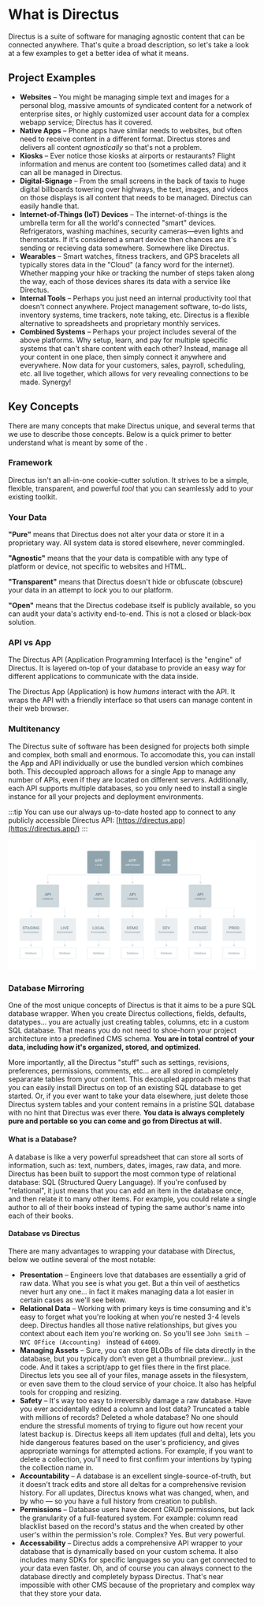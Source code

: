 # What is Directus

Directus is a suite of software for managing agnostic content that can be connected anywhere. That's quite a broad description, so let's take a look at a few examples to get a better idea of what it means.

## Project Examples

* **Websites** – You might be managing simple text and images for a personal blog, massive amounts of syndicated content for a network of enterprise sites, or highly customized user account data for a complex webapp service; Directus has it covered.
* **Native Apps** – Phone apps have similar needs to websites, but often need to receive content in a different format. Directus stores and delivers all content _agnostically_ so that's not a problem.
* **Kiosks** – Ever notice those kiosks at airports or restaurants? Flight information and menus are content too (sometimes called data) and it can all be managed in Directus.
* **Digital-Signage** – From the small screens in the back of taxis to huge digital billboards towering over highways, the text, images, and videos on those displays is all content that needs to be managed. Directus can easily handle that.
* **Internet-of-Things (IoT) Devices** – The internet-of-things is the umbrella term for all the world's connected "smart" devices. Refrigerators, washing machines, security cameras—even lights and thermostats. If it's considered a smart device then chances are it's sending or recieving data somewhere. Somewhere like Directus.
* **Wearables** – Smart watches, fitness trackers, and GPS bracelets all typically stores data in the "Cloud" (a fancy word for the internet). Whether mapping your hike or tracking the number of steps taken along the way, each of those devices shares its data with a service like Directus.
* **Internal Tools** – Perhaps you just need an internal productivity tool that doesn't connect anywhere. Project management software, to-do lists, inventory systems, time trackers, note taking, etc. Directus is a flexible alternative to spreadsheets and proprietary monthly services.
* **Combined Systems** – Perhaps your project includes several of the above platforms. Why setup, learn, and pay for multiple specific systems that can't share content with each other? Instead, manage all your content in one place, then simply connect it anywhere and everywhere. Now data for your customers, sales, payroll, scheduling, etc. all live together, which allows for very revealing connections to be made. Synergy!

## Key Concepts

There are many concepts that make Directus unique, and several terms that we use to describe those concepts. Below is a quick primer to better understand what is meant by some of the .

### Framework

Directus isn't an all-in-one cookie-cutter solution. It strives to be a simple, flexible, transparent, and powerful _tool_ that you can seamlessly add to your existing toolkit.

### Your Data

**"Pure"** means that Directus does not alter your data or store it in a proprietary way. All system data is stored elsewhere, never commingled.

**"Agnostic"** means that the your data is compatible with any type of platform or device, not specific to websites and HTML.

**"Transparent"** means that Directus doesn't hide or obfuscate (obscure) your data in an attempt to _lock_ you to our platform.

**"Open"** means that the Directus codebase itself is publicly available, so you can audit your data's activity end-to-end. This is not a closed or black-box solution.

### API vs App

The Directus API (Application Programming Interface) is the "engine" of Directus. It is layered on-top of your database to provide an easy way for different applications to communicate with the data inside.

The Directus App (Application) is how _humans_ interact with the API. It wraps the API with a friendly interface so that users can manage content in their web browser.

### Multitenancy

The Directus suite of software has been designed for projects both simple and complex, both small and enormous. To accomodate this, you can install the App and API individually or use the bundled version which combines both. This decoupled approach allows for a single App to manage any number of APIs, even if they are located on different servers. Additionally, each API supports multiple databases, so you only need to install a single instance for all your projects and deployment environments.

:::tip
You can use our always up-to-date hosted app to connect to any publicly accessible Directus API: [https://directus.app](https://directus.app/)
:::

![Suite Overview](./img/Overview.png)

### Database Mirroring

One of the most unique concepts of Directus is that it aims to be a pure SQL database wrapper. When you create Directus collections, fields, defaults, datatypes... you are actually just creating tables, columns, etc in a custom SQL database. That means you do not need to shoe-horn your project architecture into a predefined CMS schema. **You are in total control of your data, including how it's organized, stored, and optimized.**

More importantly, all the Directus "stuff" such as settings, revisions, preferences, permissions, comments, etc... are all stored in completely separarate tables from your content. This decoupled approach means that you can easily install Directus on top of an existing SQL database to get started. Or, if you ever want to take your data elsewhere, just delete those Directus system tables and your content remains in a pristine SQL database with no hint that Directus was ever there. **You data is always completely pure and portable so you can come and go from Directus at will.**

#### What is a Database?

A database is like a very powerful spreadsheet that can store all sorts of information, such as: text, numbers, dates, images, raw data, and more. Directus has been built to support the most common type of relational database: SQL (Structured Query Language). If you're confused by "relational", it just means that you can add an item in the database once, and then relate it to many other items. For example, you could relate a single author to all of their books instead of typing the same author's name into each of their books.

#### Database vs Directus

There are many advantages to wrapping your database with Directus, below we outline several of the most notable:

* **Presentation** – Engineers love that databases are essentially a grid of raw data. What you see is what you get. But a thin veil of aesthetics never hurt any one... in fact it makes managing data a lot easier in certain cases as we'll see below.
* **Relational Data** – Working with primary keys is time consuming and it's easy to forget what you're looking at when you're nested 3-4 levels deep. Directus handles all those native relationships, but gives you context about each item you're working on. So you'll see `John Smith – NYC OFfice (Accounting) ` instead of `64009`.
* **Managing Assets** – Sure, you can store BLOBs of file data directly in the database, but you typically don't even get a thumbnail preview... just code. And it takes a script/app to get files there in the first place. Directus lets you see all of your files, manage assets in the filesystem, or even save them to the cloud service of your choice. It also has helpful tools for cropping and resizing.
* **Safety** – It's way too easy to irreversibly damage a raw database. Have you ever accidentally edited a column and lost data? Truncated a table with millions of records? Deleted a whole database? No one should endure the stressful moments of trying to figure out how recent your latest backup is. Directus keeps all item updates (full and delta), lets you hide dangerous features based on the user's proficiency, and gives appropriate warnings for attempted actions. For example, if you want to delete a collection, you'll need to first confirm your intentions by typing the collection name in.
* **Accountability** – A database is an excellent single-source-of-truth, but it doesn't track edits and store all deltas for a comprehensive revision history. For all updates, Directus knows what was changed, when, and by who — so you have a full history from creation to publish.
* **Permissions** – Database users have decent CRUD permissions, but lack the granularity of a full-featured system. For example: column read blacklist based on the record's status and the when created by other user's within the permission's role. Complex? Yes. But very powerful.
* **Accessability** – Directus adds a comprehensive API wrapper to your database that is dynamically based on your custom schema. It also includes many SDKs for specific languages so you can get connected to your data even faster. Oh, and of course you can always connect to the database directly and completely bypass Directus. That's near impossible with other CMS because of the proprietary and complex way that they store your data.
